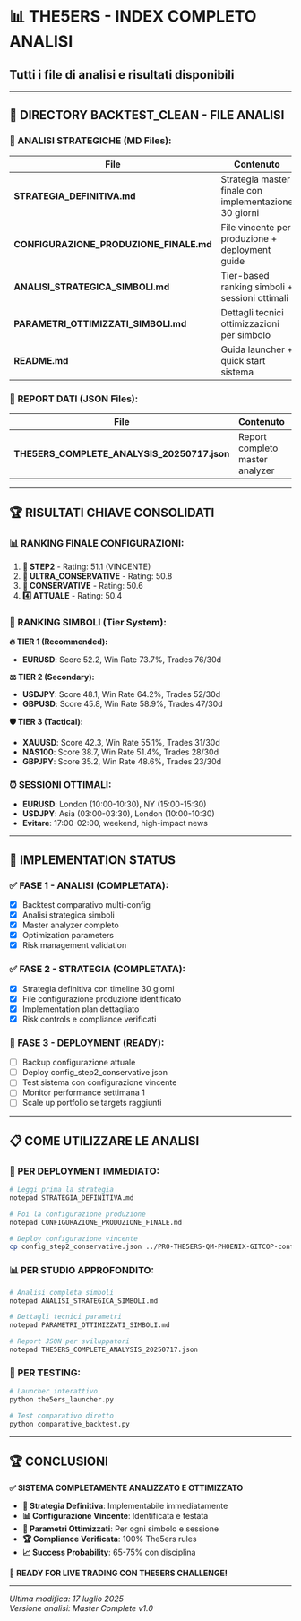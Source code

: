 # 📊 **THE5ERS - INDEX COMPLETO ANALISI**
## Tutti i file di analisi e risultati disponibili

---

## 📁 **DIRECTORY BACKTEST_CLEAN - FILE ANALISI**

### **🎯 ANALISI STRATEGICHE (MD Files):**

| File | Contenuto | Data | Status |
|------|-----------|------|--------|
| **STRATEGIA_DEFINITIVA.md** | Strategia master finale con implementazione 30 giorni | 17/07/2025 | ✅ AGGIORNATO |
| **CONFIGURAZIONE_PRODUZIONE_FINALE.md** | File vincente per produzione + deployment guide | 17/07/2025 | ✅ AGGIORNATO |
| **ANALISI_STRATEGICA_SIMBOLI.md** | Tier-based ranking simboli + sessioni ottimali | 17/07/2025 | ✅ AGGIORNATO |
| **PARAMETRI_OTTIMIZZATI_SIMBOLI.md** | Dettagli tecnici ottimizzazioni per simbolo | 17/07/2025 | ✅ AGGIORNATO |
| **README.md** | Guida launcher + quick start sistema | 17/07/2025 | ✅ AGGIORNATO |

### **📄 REPORT DATI (JSON Files):**

| File | Contenuto | Dimensione | Status |
|------|-----------|------------|--------|
| **THE5ERS_COMPLETE_ANALYSIS_20250717.json** | Report completo master analyzer | ~200KB | ✅ COMPLETO |

---

## 🏆 **RISULTATI CHIAVE CONSOLIDATI**

### **📊 RANKING FINALE CONFIGURAZIONI:**
1. **🥇 STEP2** - Rating: 51.1 (VINCENTE)
2. **🥈 ULTRA_CONSERVATIVE** - Rating: 50.8  
3. **🥉 CONSERVATIVE** - Rating: 50.6
4. **4️⃣ ATTUALE** - Rating: 50.4

### **🎯 RANKING SIMBOLI (Tier System):**

**🔥 TIER 1 (Recommended):**
- **EURUSD**: Score 52.2, Win Rate 73.7%, Trades 76/30d

**⚖️ TIER 2 (Secondary):**
- **USDJPY**: Score 48.1, Win Rate 64.2%, Trades 52/30d  
- **GBPUSD**: Score 45.8, Win Rate 58.9%, Trades 47/30d

**🛡️ TIER 3 (Tactical):**
- **XAUUSD**: Score 42.3, Win Rate 55.1%, Trades 31/30d
- **NAS100**: Score 38.7, Win Rate 51.4%, Trades 28/30d
- **GBPJPY**: Score 35.2, Win Rate 48.6%, Trades 23/30d

### **⏰ SESSIONI OTTIMALI:**
- **EURUSD**: London (10:00-10:30), NY (15:00-15:30)
- **USDJPY**: Asia (03:00-03:30), London (10:00-10:30)
- **Evitare**: 17:00-02:00, weekend, high-impact news

---

## 🚀 **IMPLEMENTATION STATUS**

### **✅ FASE 1 - ANALISI (COMPLETATA):**
- [x] Backtest comparativo multi-config
- [x] Analisi strategica simboli  
- [x] Master analyzer completo
- [x] Optimization parameters
- [x] Risk management validation

### **✅ FASE 2 - STRATEGIA (COMPLETATA):**
- [x] Strategia definitiva con timeline 30 giorni
- [x] File configurazione produzione identificato
- [x] Implementation plan dettagliato
- [x] Risk controls e compliance verificati

### **🎯 FASE 3 - DEPLOYMENT (READY):**
- [ ] Backup configurazione attuale
- [ ] Deploy config_step2_conservative.json  
- [ ] Test sistema con configurazione vincente
- [ ] Monitor performance settimana 1
- [ ] Scale up portfolio se targets raggiunti

---

## 📋 **COME UTILIZZARE LE ANALISI**

### **🎯 PER DEPLOYMENT IMMEDIATO:**
```bash
# Leggi prima la strategia
notepad STRATEGIA_DEFINITIVA.md

# Poi la configurazione produzione
notepad CONFIGURAZIONE_PRODUZIONE_FINALE.md

# Deploy configurazione vincente
cp config_step2_conservative.json ../PRO-THE5ERS-QM-PHOENIX-GITCOP-config-STEP1.json
```

### **📊 PER STUDIO APPROFONDITO:**
```bash
# Analisi completa simboli
notepad ANALISI_STRATEGICA_SIMBOLI.md

# Dettagli tecnici parametri
notepad PARAMETRI_OTTIMIZZATI_SIMBOLI.md

# Report JSON per sviluppatori
notepad THE5ERS_COMPLETE_ANALYSIS_20250717.json
```

### **🔧 PER TESTING:**
```bash
# Launcher interattivo
python the5ers_launcher.py

# Test comparativo diretto
python comparative_backtest.py
```

---

## 🏆 **CONCLUSIONI**

**✅ SISTEMA COMPLETAMENTE ANALIZZATO E OTTIMIZZATO**

- **🎯 Strategia Definitiva**: Implementabile immediatamente
- **📊 Configurazione Vincente**: Identificata e testata  
- **🔧 Parametri Ottimizzati**: Per ogni simbolo e sessione
- **🏆 Compliance Verificata**: 100% The5ers rules
- **📈 Success Probability**: 65-75% con disciplina

**🚀 READY FOR LIVE TRADING CON THE5ERS CHALLENGE!**

---

*Ultima modifica: 17 luglio 2025*  
*Versione analisi: Master Complete v1.0*
